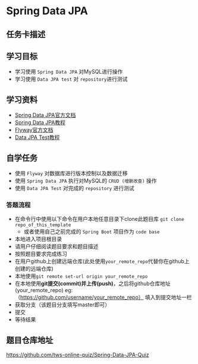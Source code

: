 # Spring Data JPA

## 任务卡描述

## 学习目标
- 学习使用 `Spring Data JPA` 对MySQL进行操作
- 学习使用 `Data JPA test` 对 `repository`进行测试

## 学习资料
- [Spring Data JPA官方文档](https://projects.spring.io/spring-data-jpa/)
- [Spring Data JPA教程](https://docs.spring.io/spring-data/jpa/docs/current/reference/html/)
- [Flyway官方文档](https://flywaydb.org/)
- [Data JPA Test教程](http://www.baeldung.com/spring-boot-testing)

## 自学任务
- 使用 `Flyway` 对数据库进行版本控制以及数据迁移
- 使用 `Spring Data JPA` 执行对MySQL的 `CRUD (增删改查)` 操作
- 使用 `Data JPA Test` 对完成的 `repository` 进行测试

### 答题流程
- 在命令行中使用以下命令在用户本地任意目录下clone此题目库 `git clone repo_of_this_template`
  - 或者使用自己之前完成的 `Spring Boot` 项目作为 `code base` 
- 本地进入项目根目录
- 请用户仔细阅读题目要求和题目描述
- 按照题目要求完成练习
- 在用户github上创建远端仓库(此处使用`your_remote_repo`代替你在github上创建的远端仓库)
- 本地使用`git remote set-url origin your_remote_repo`
- 在本地使用**git提交(commit)**并**上传(push)**，之后将github仓库地址(your_remote_repo) eg:（https://github.com/username/your_remote_repo） 填入到提交地址一栏 
- 获取分支（该题目分支填写master即可）
- 提交
- 等待结果

## 题目仓库地址
https://github.com/tws-online-quiz/Spring-Data-JPA-Quiz










